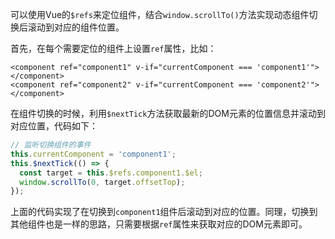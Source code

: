 可以使用Vue的`$refs`来定位组件，结合`window.scrollTo()`方法实现动态组件切换后滚动到对应的组件位置。

首先，在每个需要定位的组件上设置`ref`属性，比如：

```vue
<component ref="component1" v-if="currentComponent === 'component1'"></component>
<component ref="component2" v-if="currentComponent === 'component2'"></component>
```

在组件切换的时候，利用`$nextTick`方法获取最新的DOM元素的位置信息并滚动到对应位置，代码如下：

```js
// 监听切换组件的事件
this.currentComponent = 'component1';
this.$nextTick(() => {
  const target = this.$refs.component1.$el;
  window.scrollTo(0, target.offsetTop); 
});
```

上面的代码实现了在切换到`component1`组件后滚动到对应的位置。同理，切换到其他组件也是一样的思路，只需要根据`ref`属性来获取对应的DOM元素即可。